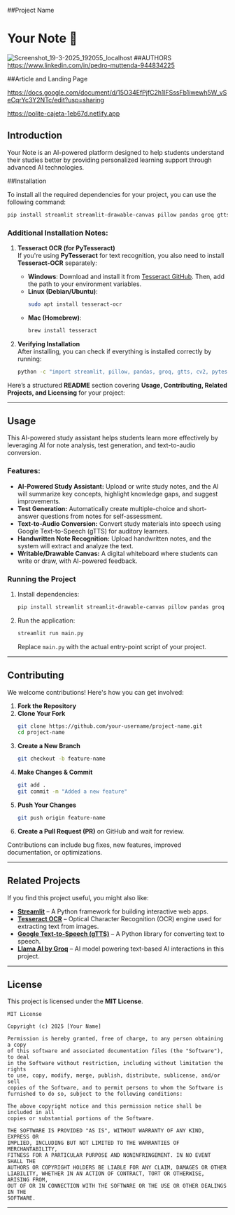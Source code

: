 ##Project Name
# Your Note 🚀
![Screenshot_19-3-2025_192055_localhost](https://github.com/user-attachments/assets/629e7eeb-1f54-4ffb-80d7-1279aa7f13d4)
##AUTHORS
https://www.linkedin.com/in/pedro-muttenda-944834225

##Article and Landing Page

https://docs.google.com/document/d/15O34EfPjfC2h1lFSssFb1iwewh5W_vSeCqrYc3Y2NTc/edit?usp=sharing

https://polite-cajeta-1eb67d.netlify.app

## Introduction

Your Note is an AI-powered platform designed to help students understand their studies better by providing personalized learning support through advanced AI technologies.

##Installation

To install all the required dependencies for your project, you can use the following command:  

```bash
pip install streamlit streamlit-drawable-canvas pillow pandas groq gtts opencv-python pytesseract numpy
```

### **Additional Installation Notes:**
1. **Tesseract OCR (for PyTesseract)**  
   If you're using **PyTesseract** for text recognition, you also need to install **Tesseract-OCR** separately:  
   - **Windows**: Download and install it from [Tesseract GitHub](https://github.com/UB-Mannheim/tesseract/wiki). Then, add the path to your environment variables.
   - **Linux (Debian/Ubuntu)**:  
     ```bash
     sudo apt install tesseract-ocr
     ```
   - **Mac (Homebrew)**:  
     ```bash
     brew install tesseract
     ```

2. **Verifying Installation**  
   After installing, you can check if everything is installed correctly by running:
   ```bash
   python -c "import streamlit, pillow, pandas, groq, gtts, cv2, pytesseract, numpy; print('All dependencies installed successfully!')"
   ```
  Here’s a structured **README** section covering **Usage, Contributing, Related Projects, and Licensing** for your project:  

---

## **Usage**  
This AI-powered study assistant helps students learn more effectively by leveraging AI for note analysis, test generation, and text-to-audio conversion.  

### **Features:**  
- **AI-Powered Study Assistant:** Upload or write study notes, and the AI will summarize key concepts, highlight knowledge gaps, and suggest improvements.  
- **Test Generation:** Automatically create multiple-choice and short-answer questions from notes for self-assessment.  
- **Text-to-Audio Conversion:** Convert study materials into speech using Google Text-to-Speech (gTTS) for auditory learners.  
- **Handwritten Note Recognition:** Upload handwritten notes, and the system will extract and analyze the text.  
- **Writable/Drawable Canvas:** A digital whiteboard where students can write or draw, with AI-powered feedback.  

### **Running the Project**  
1. Install dependencies:  
   ```bash
   pip install streamlit streamlit-drawable-canvas pillow pandas groq gtts opencv-python pytesseract numpy
   ```
2. Run the application:  
   ```bash
   streamlit run main.py
   ```
   Replace `main.py` with the actual entry-point script of your project.  

---

## **Contributing**  
We welcome contributions! Here's how you can get involved:  

1. **Fork the Repository**  
2. **Clone Your Fork**  
   ```bash
   git clone https://github.com/your-username/project-name.git
   cd project-name
   ```
3. **Create a New Branch**  
   ```bash
   git checkout -b feature-name
   ```
4. **Make Changes & Commit**  
   ```bash
   git add .
   git commit -m "Added a new feature"
   ```
5. **Push Your Changes**  
   ```bash
   git push origin feature-name
   ```
6. **Create a Pull Request (PR)** on GitHub and wait for review.  

Contributions can include bug fixes, new features, improved documentation, or optimizations.  

---

## **Related Projects**  
If you find this project useful, you might also like:  
- **[Streamlit](https://streamlit.io/)** – A Python framework for building interactive web apps.  
- **[Tesseract OCR](https://github.com/tesseract-ocr/tesseract)** – Optical Character Recognition (OCR) engine used for extracting text from images.  
- **[Google Text-to-Speech (gTTS)](https://github.com/pndurette/gTTS)** – A Python library for converting text to speech.  
- **[Llama AI by Groq](https://groq.com/)** – AI model powering text-based AI interactions in this project.  

---

## **License**  
This project is licensed under the **MIT License**.  

```
MIT License

Copyright (c) 2025 [Your Name]

Permission is hereby granted, free of charge, to any person obtaining a copy
of this software and associated documentation files (the "Software"), to deal
in the Software without restriction, including without limitation the rights
to use, copy, modify, merge, publish, distribute, sublicense, and/or sell
copies of the Software, and to permit persons to whom the Software is
furnished to do so, subject to the following conditions:

The above copyright notice and this permission notice shall be included in all
copies or substantial portions of the Software.

THE SOFTWARE IS PROVIDED "AS IS", WITHOUT WARRANTY OF ANY KIND, EXPRESS OR
IMPLIED, INCLUDING BUT NOT LIMITED TO THE WARRANTIES OF MERCHANTABILITY,
FITNESS FOR A PARTICULAR PURPOSE AND NONINFRINGEMENT. IN NO EVENT SHALL THE
AUTHORS OR COPYRIGHT HOLDERS BE LIABLE FOR ANY CLAIM, DAMAGES OR OTHER
LIABILITY, WHETHER IN AN ACTION OF CONTRACT, TORT OR OTHERWISE, ARISING FROM,
OUT OF OR IN CONNECTION WITH THE SOFTWARE OR THE USE OR OTHER DEALINGS IN THE
SOFTWARE.
```

---




